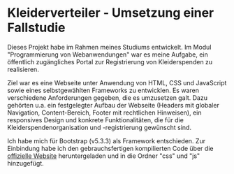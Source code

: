 # Kleiderverteiler - Umsetzung einer Fallstudie

Dieses Projekt habe im Rahmen meines Studiums entwickelt. Im Modul "Programmierung von Webanwendungen" war es meine Aufgabe, ein öffentlich zugängliches Portal zur Registrierung von Kleiderspenden zu realisieren.

Ziel war es eine Webseite unter Anwendung von HTML, CSS und JavaScript sowie eines selbstgewählten Frameworks zu entwicklen. Es waren verschiedene Anforderungen gegeben, die es umzusetzen galt. Dazu gehörten u.a. ein festgelegter Aufbau der Webseite (Headers mit globaler Navigation, Content-Bereich, Footer mit rechtlichen Hinweisen), ein responsives Design und konkrete Funktionalitäten, die für die Kleiderspendenorganisation und -registrierung gewünscht sind. 

Ich habe mich für Bootstrap (v5.3.3) als Framework entschieden. Zur Einbindung habe ich den gebrauchsfertigen kompilierten Code über die [offizielle Website](https://getbootstrap.com/docs/5.3/getting-started/download/) heruntergeladen und in die Ordner "css" und "js" hinzugefügt.
